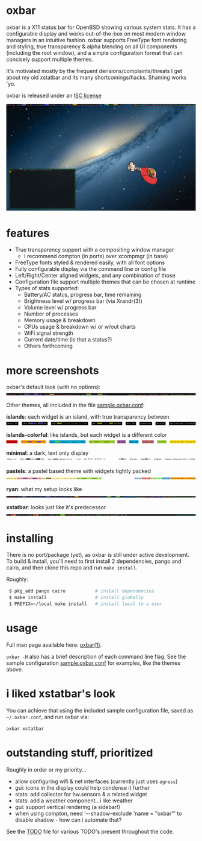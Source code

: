 # oxbar
oxbar is a X11 status bar for OpenBSD showing various system stats.
It has a configurable display and works out-of-the-box on most modern window
managers in an intuitive fashion.
oxbar supports FreeType font rendering and styling, true transparency & alpha
blending on all UI components (including the root window), and a simple
configuration format that can concisely support multiple themes.

It's motivated mostly by the frequent derisions/complaints/threats I get about
my old xstatbar and its many shortcomings/hacks. Shaming works 'yo.

oxbar is released under an
[ISC license](https://github.com/ryanflannery/oxbar/blob/master/LICENSE)

![screenshot](images/fullscreen.png?raw=true)


# features
* True transparency support with a compositing window manager
   * I recommend compton (in ports) over xcompmgr (in base)
* FreeType fonts styled & rendered easily, with all font options
* Fully configurable display via the command line or config file
* Left/Right/Center aligned widgets, and any combination of those
* Configuration file support multiple themes that can be chosen at runtime
* Types of stats supported:
   * Battery/AC status, progress bar, time remaining
   * Brightness level w/ progress bar (via Xrandr(3))
   * Volume level w/ progress bar
   * Number of processes
   * Memory usage & breakdown
   * CPUs usage & breakdown w/ or w/out charts
   * WiFi signal strength
   * Current date/time (is that a status?)
   * Others forthcoming


# more screenshots
oxbar's default look (with no options):
![default](images/theme-default.png?raw=true)

Other themes, all included in the file
[sample.oxbar.conf](sample.oxbar.conf):

**islands**: each widget is an island, with true transparency between
![islands](images/theme-islands.png?raw=true)

**islands-colorful**: like islands, but each widget is a different color
![islands-colorful](images/theme-islands-colorful.png?raw=true)

**minimal**: a dark, text only display
![minimal](images/theme-minimal.png?raw=true)

**pastels**: a pastel based theme with widgets tightly packed
![pastels](images/theme-pastels.png?raw=true)

**ryan**: what my setup looks like
![ryan](images/theme-ryan.png?raw=true)

**xstatbar**: looks just like it's predecessor
![xstatbar](images/theme-xstatbar.png?raw=true)


# installing
There is no port/package (yet), as oxbar is still under active development.
To build & install, you'll need to first install 2 dependencies, pango and
cairo, and then clone this repo and run `make install`.

Roughly:
```bash
 $ pkg_add pango cairo           # install dependencies
 $ make install                  # install globally
 $ PREFIX=~/local make install   # install local to a user
```


# usage
Full man page available here:
[oxbar(1)](http://htmlpreview.github.io/?https://raw.githubusercontent.com/ryanflannery/oxbar/master/man/oxbar.html).

`oxbar -H` also has a brief description of each command line flag.
See the sample configuration [sample.oxbar.conf](sample.oxbar.conf) for
examples, like the themes above.


# i liked xstatbar's look
You can achieve that using the included sample configuration file, saved as
`~/.oxbar.conf`, and run oxbar via:
```bash
oxbar xstatbar
```


# outstanding stuff, prioritized
Roughly in order or my priority...
* allow configuring wifi & net interfaces (currently just uses `egress`)
* gui: icons in the display could help condense it further
* stats: add collector for hw.sensors & a related widget
* stats: add a weather component...i like weather
* gui: support vertical rendering (a sidebar!)
* when using compton, need '--shadow-exclude 'name = "oxbar"' to disable
  shadow - how can i automate that?

See the [TODO](TODO) file for various TODO's present throughout the code.
